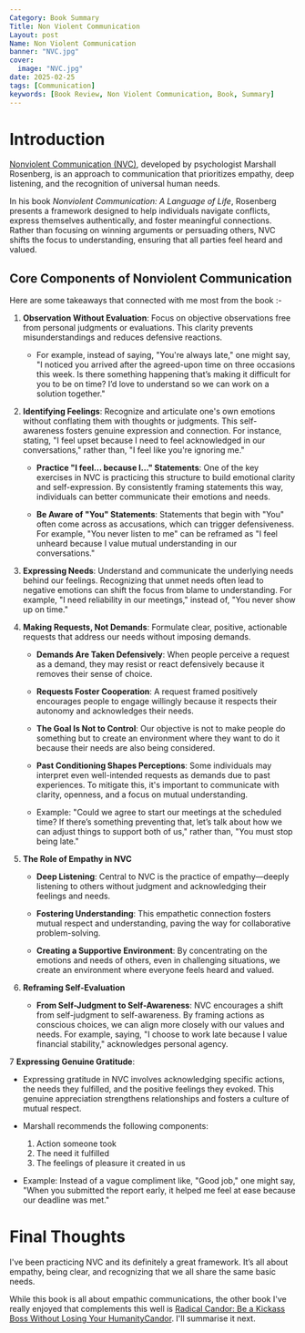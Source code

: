 ```yaml
---
Category: Book Summary
Title: Non Violent Communication
Layout: post
Name: Non Violent Communication
banner: "NVC.jpg"
cover:
  image: "NVC.jpg"
date: 2025-02-25
tags: [Communication]
keywords: [Book Review, Non Violent Communication, Book, Summary]
---
```


# Introduction

[Nonviolent Communication (NVC)](https://www.goodreads.com/book/show/71730.Nonviolent_Communication), developed by psychologist Marshall Rosenberg, is an approach to communication that prioritizes empathy, deep listening, and the recognition of universal human needs.

In his book _Nonviolent Communication: A Language of Life_, Rosenberg presents a framework designed to help individuals navigate conflicts, express themselves authentically, and foster meaningful connections. Rather than focusing on winning arguments or persuading others, NVC shifts the focus to understanding, ensuring that all parties feel heard and valued.

## Core Components of Nonviolent Communication

Here are some takeaways that connected with me most from the book :-

1. **Observation Without Evaluation**: Focus on objective observations free from personal judgments or evaluations. This clarity prevents misunderstandings and reduces defensive reactions.

   - For example, instead of saying, "You're always late," one might say, "I noticed you arrived after the agreed-upon time on three occasions this week. Is there something happening that’s making it difficult for you to be on time? I’d love to understand so we can work on a solution together."

2. **Identifying Feelings**: Recognize and articulate one's own emotions without conflating them with thoughts or judgments. This self-awareness fosters genuine expression and connection. For instance, stating, "I feel upset because I need to feel acknowledged in our conversations," rather than, "I feel like you're ignoring me."

   - **Practice "I feel... because I..." Statements**: One of the key exercises in NVC is practicing this structure to build emotional clarity and self-expression. By consistently framing statements this way, individuals can better communicate their emotions and needs.

   - **Be Aware of "You" Statements**: Statements that begin with "You" often come across as accusations, which can trigger defensiveness. For example, "You never listen to me" can be reframed as "I feel unheard because I value mutual understanding in our conversations."

3. **Expressing Needs**: Understand and communicate the underlying needs behind our feelings. Recognizing that unmet needs often lead to negative emotions can shift the focus from blame to understanding. For example, "I need reliability in our meetings," instead of, "You never show up on time."

4. **Making Requests, Not Demands**: Formulate clear, positive, actionable requests that address our needs without imposing demands.

   - **Demands Are Taken Defensively**: When people perceive a request as a demand, they may resist or react defensively because it removes their sense of choice.

   - **Requests Foster Cooperation**: A request framed positively encourages people to engage willingly because it respects their autonomy and acknowledges their needs.

   - **The Goal Is Not to Control**: Our objective is not to make people do something but to create an environment where they want to do it because their needs are also being considered.

   - **Past Conditioning Shapes Perceptions**: Some individuals may interpret even well-intended requests as demands due to past experiences. To mitigate this, it's important to communicate with clarity, openness, and a focus on mutual understanding.

   - Example: "Could we agree to start our meetings at the scheduled time? If there’s something preventing that, let’s talk about how we can adjust things to support both of us," rather than, "You must stop being late."

5. **The Role of Empathy in NVC**

   - **Deep Listening**: Central to NVC is the practice of empathy—deeply listening to others without judgment and acknowledging their feelings and needs.

   - **Fostering Understanding**: This empathetic connection fosters mutual respect and understanding, paving the way for collaborative problem-solving.

   - **Creating a Supportive Environment**: By concentrating on the emotions and needs of others, even in challenging situations, we create an environment where everyone feels heard and valued.

6. **Reframing Self-Evaluation**

   - **From Self-Judgment to Self-Awareness**: NVC encourages a shift from self-judgment to self-awareness. By framing actions as conscious choices, we can align more closely with our values and needs. For example, saying, "I choose to work late because I value financial stability," acknowledges personal agency.

7 **Expressing Genuine Gratitude**:

- Expressing gratitude in NVC involves acknowledging specific actions, the needs they fulfilled, and the positive feelings they evoked. This genuine appreciation strengthens relationships and fosters a culture of mutual respect.

- Marshall recommends the following components:

  1.  Action someone took
  2.  The need it fulfilled
  3.  The feelings of pleasure it created in us

- Example: Instead of a vague compliment like, "Good job," one might say, "When you submitted the report early, it helped me feel at ease because our deadline was met."

# Final Thoughts

I've been practicing NVC and its definitely a great framework. It’s all about empathy, being clear, and recognizing that we all share the same basic needs.

While this book is all about empathic communications, the other book I've really enjoyed that complements this well is [Radical Candor: Be a Kickass Boss Without Losing Your HumanityCandor](https://www.goodreads.com/book/show/29939161-radical-candor). I'll summarise it next.
